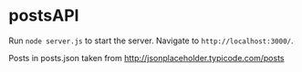 # postsAPI

Run `node server.js` to start the server. Navigate to `http://localhost:3000/`.

Posts in posts.json taken from http://jsonplaceholder.typicode.com/posts